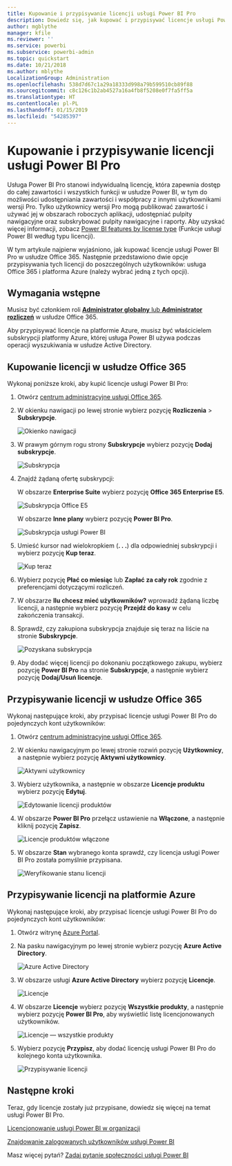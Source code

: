 ```yaml
---
title: Kupowanie i przypisywanie licencji usługi Power BI Pro
description: Dowiedz się, jak kupować i przypisywać licencje usługi Power BI Pro, umożliwiając użytkownikom dostęp do całej zawartości i wszystkich funkcji w usłudze Power BI.
author: mgblythe
manager: kfile
ms.reviewer: ''
ms.service: powerbi
ms.subservice: powerbi-admin
ms.topic: quickstart
ms.date: 10/21/2018
ms.author: mblythe
LocalizationGroup: Administration
ms.openlocfilehash: 538d7d67c1a29a18333d998a79b599510cb89f88
ms.sourcegitcommit: c8c126c1b2ab4527a16a4fb8f5208e0f7fa5ff5a
ms.translationtype: HT
ms.contentlocale: pl-PL
ms.lasthandoff: 01/15/2019
ms.locfileid: "54285397"
---
```

# <a name="purchase-and-assign-power-bi-pro-licenses"></a>Kupowanie i przypisywanie licencji usługi Power BI Pro

Usługa Power BI Pro stanowi indywidualną licencję, która zapewnia dostęp do całej zawartości i wszystkich funkcji w usłudze Power BI, w tym do możliwości udostępniania zawartości i współpracy z innymi użytkownikami wersji Pro. Tylko użytkownicy wersji Pro mogą publikować zawartość i używać jej w obszarach roboczych aplikacji, udostępniać pulpity nawigacyjne oraz subskrybować pulpity nawigacyjne i raporty. Aby uzyskać więcej informacji, zobacz [Power BI features by license type](service-features-license-type.md) (Funkcje usługi Power BI według typu licencji).

W tym artykule najpierw wyjaśniono, jak kupować licencje usługi Power BI Pro w usłudze Office 365. Następnie przedstawiono dwie opcje przypisywania tych licencji do poszczególnych użytkowników: usługa Office 365 i platforma Azure (należy wybrać jedną z tych opcji).

## <a name="prerequisites"></a>Wymagania wstępne

Musisz być członkiem roli [**Administrator globalny** lub **Administrator rozliczeń**](https://support.office.com/article/about-office-365-admin-roles-da585eea-f576-4f55-a1e0-87090b6aaa9d?ui=en-US&rs=en-US&ad=US) w usłudze Office 365.

Aby przypisywać licencje na platformie Azure, musisz być właścicielem subskrypcji platformy Azure, której usługa Power BI używa podczas operacji wyszukiwania w usłudze Active Directory.

## <a name="purchase-licenses-in-office-365"></a>Kupowanie licencji w usłudze Office 365

Wykonaj poniższe kroki, aby kupić licencje usługi Power BI Pro:

1. Otwórz [centrum administracyjne usługi Office 365](https://portal.office.com/adminportal/home#/homepage).

2. W okienku nawigacji po lewej stronie wybierz pozycję **Rozliczenia** > **Subskrypcje**.

    ![Okienko nawigacji](media/service-admin-purchasing-power-bi-pro/service-purchasing-power-bi-pro-01.png)

3. W prawym górnym rogu strony **Subskrypcje** wybierz pozycję **Dodaj subskrypcje**.

    ![Subskrypcja](media/service-admin-purchasing-power-bi-pro/service-purchasing-power-bi-pro-02.png)

4. Znajdź żądaną ofertę subskrypcji:

    W obszarze **Enterprise Suite** wybierz pozycję **Office 365 Enterprise E5**.

    ![Subskrypcja Office E5](media/service-admin-purchasing-power-bi-pro/service-purchasing-power-bi-pro-03.png)

    W obszarze **Inne plany** wybierz pozycję **Power BI Pro**.

    ![Subskrypcja usługi Power BI](media/service-admin-purchasing-power-bi-pro/service-purchasing-power-bi-pro-04.png)

5. Umieść kursor nad wielokropkiem (**. . .**) dla odpowiedniej subskrypcji i wybierz pozycję **Kup teraz**.

    ![Kup teraz](media/service-admin-purchasing-power-bi-pro/service-purchasing-power-bi-pro-05.png)

6. Wybierz pozycję **Płać co miesiąc** lub **Zapłać za cały rok** zgodnie z preferencjami dotyczącymi rozliczeń.

7. W obszarze **Ilu chcesz mieć użytkowników?** wprowadź żądaną liczbę licencji, a następnie wybierz pozycję **Przejdź do kasy** w celu zakończenia transakcji.

8. Sprawdź, czy zakupiona subskrypcja znajduje się teraz na liście na stronie **Subskrypcje**.

   ![Pozyskana subskrypcja](media/service-admin-purchasing-power-bi-pro/service-purchasing-power-bi-pro-06.png)

9. Aby dodać więcej licencji po dokonaniu początkowego zakupu, wybierz pozycję **Power BI Pro** na stronie **Subskrypcje**, a następnie wybierz pozycję **Dodaj/Usuń licencje**.

## <a name="assign-licenses-in-office-365"></a>Przypisywanie licencji w usłudze Office 365

Wykonaj następujące kroki, aby przypisać licencje usługi Power BI Pro do pojedynczych kont użytkowników:

1. Otwórz [centrum administracyjne usługi Office 365](https://portal.office.com/adminportal/home#/homepage).

2. W okienku nawigacyjnym po lewej stronie rozwiń pozycję **Użytkownicy**, a następnie wybierz pozycję **Aktywni użytkownicy**.

    ![Aktywni użytkownicy](media/service-admin-purchasing-power-bi-pro/service-assigning-power-bi-pro-licenses-05.png)

3. Wybierz użytkownika, a następnie w obszarze **Licencje produktu** wybierz pozycję **Edytuj**.

    ![Edytowanie licencji produktów](media/service-admin-purchasing-power-bi-pro/service-assigning-power-bi-pro-licenses-06.png)

4. W obszarze **Power BI Pro** przełącz ustawienie na **Włączone**, a następnie kliknij pozycję **Zapisz**.

    ![Licencje produktów włączone](media/service-admin-purchasing-power-bi-pro/service-assigning-power-bi-pro-licenses-07.png)

5. W obszarze **Stan** wybranego konta sprawdź, czy licencja usługi Power BI Pro została pomyślnie przypisana.

    ![Weryfikowanie stanu licencji](media/service-admin-purchasing-power-bi-pro/service-assigning-power-bi-pro-licenses-08.png)

## <a name="assign-licenses-in-azure"></a>Przypisywanie licencji na platformie Azure

Wykonaj następujące kroki, aby przypisać licencje usługi Power BI Pro do pojedynczych kont użytkowników:

1. Otwórz witrynę [Azure Portal](https://ms.portal.azure.com/#@microsoft.onmicrosoft.com/dashboard/private/39bc3cf7-31a4-43f6-954c-f2d69ca2f0).

2. Na pasku nawigacyjnym po lewej stronie wybierz pozycję **Azure Active Directory**.

    ![Azure Active Directory](media/service-admin-purchasing-power-bi-pro/service-assigning-power-bi-pro-licenses-01.png)

3. W obszarze usługi **Azure Active Directory** wybierz pozycję **Licencje**.

    ![Licencje](media/service-admin-purchasing-power-bi-pro/service-assigning-power-bi-pro-licenses-02.png)

4. W obszarze **Licencje** wybierz pozycję **Wszystkie produkty**, a następnie wybierz pozycję **Power BI Pro**, aby wyświetlić listę licencjonowanych użytkowników.

    ![Licencje — wszystkie produkty](media/service-admin-purchasing-power-bi-pro/service-assigning-power-bi-pro-licenses-03.png)

5. Wybierz pozycję **Przypisz**, aby dodać licencję usługi Power BI Pro do kolejnego konta użytkownika.

    ![Przypisywanie licencji](media/service-admin-purchasing-power-bi-pro/service-assigning-power-bi-pro-licenses-04.png)

## <a name="next-steps"></a>Następne kroki

Teraz, gdy licencje zostały już przypisane, dowiedz się więcej na temat usługi Power BI Pro.

[Licencjonowanie usługi Power BI w organizacji](service-admin-licensing-organization.md)

[Znajdowanie zalogowanych użytkowników usługi Power BI](service-admin-access-usage.md)

Masz więcej pytań? [Zadaj pytanie społeczności usługi Power BI](https://community.powerbi.com/)
